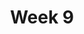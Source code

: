 ---
    title: Week 9
    weekNumber: 9
    days:
      - date: 2021-11-15
        events:
          "**22**{: .label .label-gray } Normal Curve, Central Limit Theorem":
      - date: 2021-11-17
        events:
          "**23**{: .label .label-gray } Central Limit Theorem, Normal Confidence Intervals":
      - date: 2021-11-19
        events:
          "**24**{: .label .label-gray } Experiment Design":
---